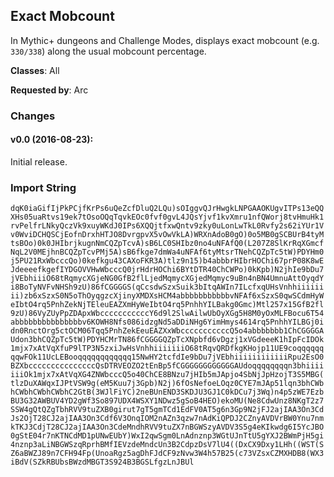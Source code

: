 ## Exact Mobcount

In Mythic+ dungeons and Challenge Modes, displays exact mobcount (e.g.
`330/338`) along the usual mobcount percentage.

**Classes**: All

**Requested by**: Arc

### Changes

#### v0.0 (2016-08-23):

Initial release.

### Import String

`dqK0iaGifIjPkPCjfKrPs6uQeZcfDluQ2LQu)sOIggvQJrHwgkLNPGAAOKUgvITPs13eQQXHs05uaRtvs19ek7tOsoOQqTqvkEOc0fvf0gvL4JQsYjvf1kvXmru1nfQWorj8tvHmuHk1rvPelfrLNkyQczVk9xuyWKdJ0IPs6XQQjtfxwQntv9zky0uLonLwTkL0Rvfy2s62iYUr1Vv0WviDCHQSCjEofnDrxhHTJO8DvrgpvX5vOwVkLA)WRXnAdoB0gO)0o5MB0gSCBUrB4tyMtsBOo)0k0JHIbrjkugnNmCQZpTcvA)sB6LC0SHIbz0no4uNFAfQ0(L207Z8SlKrRqXGmcfNqL2V0MEjhnBCQZpTcvPMj5A)sB6fkge7dmWa4uNFAf6tyMtsrTNehCQZpTc5tW)PDYHm0j5PU21RxWbcccQo)0kefkgu43CAXoFKR3A)tlz9n15)b4abbbrHIbrHOChi67prP08K8wEJdeeeefkgefIYDGOVVHwWbcccQ0jrHdrHOChi6BYtDTR40ChCWPo)0kKpb)N2jhIe9bDu7jVEbhiiiO68tRqmycXGjeNG0GfB2flLjedMqmycXGjedMqmyc9uBn4nBN4UmnuAttOyqdYi8BoTyNVFvNHSh9zU)86fCGGGGS(qCcsdwSzxSuik3bItqAWIn7ILcfxqUHsVnhhiiiiiiii)zb6xSzxS0N5oThOyqgzcXjinyXMDXsHCM4abbbbbbbbbbbvNFAf6xSzxS0qwSCdmHyWeIbtO4rq5PnhZekNjTEleuEAZXmHyWeIbtO4rq5PnhhYILBakg0Gmc)Mtl257x15GfB2fl9zU)86VyZUyPpZDApxWbcccccccccccY6d9l2SlwAilwUbOyXGg5H8M0yOxMLFBocu6T54abbbbbbbbbbbbbbbv6KOWH8Nfs086idzgNd5aDDiNHg6YimHmys4614rq5PnhhYILBGj0idn0RnctOrg5ctOCM06Tqq5PnhZekEeuEAZXxWbcccccccccccQ5o4abbbbbbb1ChCGGGGAUdon3bhCQZpTc5tW)PDYHCMrTN86fCGGGGQZpTcXNpbfd6vDgzj1xVGdeeeK1hIpFcIDOk1mjx7xAtVqXfuP9lTP3N5zxiJwHsVnhhiiiiiiiO68tRqvQRDfkgKHojp11UE9coqqqqqqqqwFOk11UcLEBooqqqqqqqqqqqq15NwHY2tcfdIe9bDu7jVEbhiiiiiiiiiiiiRpu2EsO0BZXbcccccccccccccccQsDTRVEOZO2tEnBp5fCGGGGGGGGGGGGAUdoqqqqqqqqn3bhiiiiiiiOk1mjx7xAtVqXG4ZNWbcccQ5o40ChCE8BNzu7jHIb5mJApjo4SbNjJpHzojT3S5MBG(tlzDuXAWqxIJPtVSW9g(eM5Kuu7j3Gpb)N2j)6fOsNefoeLOqz0CYE7mJAp51lqn3bhCWbhCWbhCWbhCWbhC2GtB(3WJlFiYC)2neBUnEND3SKDJU3GJ1C0kDCu7j3Wq)n4p5zWE7EzbBU3G32AWBUV4YD2gWf3So897UDX4WSXY1NDwz5gSoB4HEO)ekoMU(Ne8CdwUnz8NKgT2z7SSW4gQtQZgTbhRVV9tuZXB0girut7gT5gmTCd1EdFV0AT5g6n3Gp9N2jFJ2ajIAA3On3CdJs2OjT28CJ2ajIAA3On3Cdf6V3OnqIOM2nAZn3qzw7nAdKiQPDJ2CZnyAVDVrBW0Ynu7nmkTKJ3CdjT28CJ2ajIAA3On3CdeMndhRVV9tuZX7nBGWSzyAVDV3S5g4eKIkwdg6I5YcJBO0gStE04r7nKTNCdMD1pUNwEUbY)WxI2qwSgm0LnAdnznp3WGtUJnTtU5gYXJ2BWmPjH5gi4nznp3aLiNBGWSzqRprhBMfIEVzdeMndcUn3B2CdpzDsV7lU4((DxCX9Dxy1LHh((WST(SZ6aBWZJ89n7CFH94Fp(UnoaRgz5agDhFJdCF9zNvw3W4h57B25(c73VZsxCZMXHDB8(WX3iBdV(SZkRBUbsBWzdMBGT3S924B3BGSLfgzLnJBUl`
